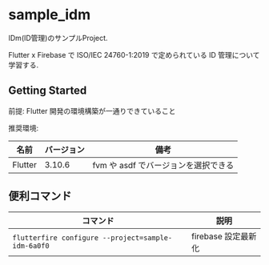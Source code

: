 # sample_idm

IDm(ID管理)のサンプルProject.

Flutter x Firebase で ISO/IEC 24760-1:2019 で定められている ID 管理について学習する.

## Getting Started

前提: Flutter 開発の環境構築が一通りできていること

推奨環境:

| 名前 | バージョン | 備考 |
| --- | --- | --- |
| Flutter | 3.10.6 | fvm や asdf でバージョンを選択できる |

## 便利コマンド

| コマンド | 説明 |
| --- | --- |
| `flutterfire configure --project=sample-idm-6a0f0` | firebase 設定最新化 |